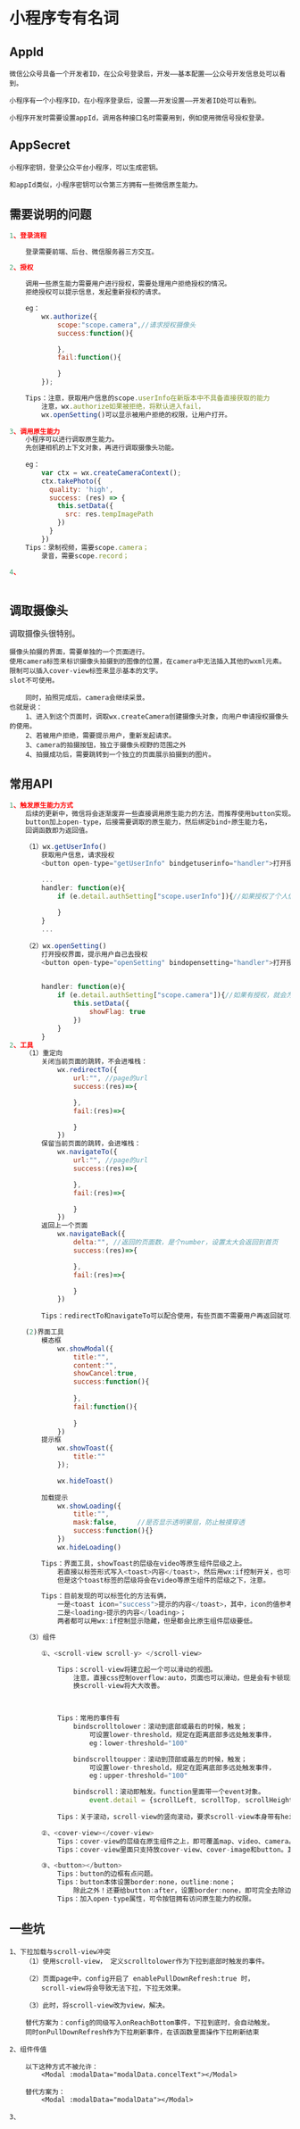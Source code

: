 #	小程序专有名词

## 	AppId

	微信公众号具备一个开发者ID，在公众号登录后，开发——基本配置——公众号开发信息处可以看到。
	
	小程序有一个小程序ID，在小程序登录后，设置——开发设置——开发者ID处可以看到。
	
	小程序开发时需要设置appId，调用各种接口名时需要用到，例如使用微信号授权登录。



##	AppSecret

	小程序密钥，登录公众平台小程序，可以生成密钥。
	
	和appId类似，小程序密钥可以令第三方拥有一些微信原生能力。



##  	需要说明的问题

```javascript
1、登录流程

	登录需要前端、后台、微信服务器三方交互。

2、授权

	调用一些原生能力需要用户进行授权，需要处理用户拒绝授权的情况。
	拒绝授权可以提示信息，发起重新授权的请求。

    eg：
        wx.authorize({
            scope:"scope.camera",//请求授权摄像头
            success:function(){

            },
            fail:function(){

            }
        });

	Tips：注意，获取用户信息的scope.userInfo在新版本中不具备直接获取的能力
		注意，wx.authorize如果被拒绝，将默认进入fail，
		wx.openSetting()可以显示被用户拒绝的权限，让用户打开。
        
3、调用原生能力
	小程序可以进行调取原生能力。
	先创建相机的上下文对象，再进行调取摄像头功能。
	
	eg：
        var ctx = wx.createCameraContext();
        ctx.takePhoto({
          quality: 'high',
          success: (res) => {
            this.setData({
              src: res.tempImagePath
            })
          }
        })
	Tips：录制视频，需要scope.camera；
		录音，需要scope.record；

4、
	
```

## 调取摄像头

调取摄像头很特别。

	摄像头拍摄的界面，需要单独的一个页面进行。
	使用camera标签来标识摄像头拍摄到的图像的位置，在camera中无法插入其他的wxml元素。
    限制可以插入cover-view标签来显示基本的文字。
    slot不可使用。

		同时，拍照完成后，camera会继续采景。
	也就是说：
		1、进入到这个页面时，调取wx.createCamera创建摄像头对象，向用户申请授权摄像头的使用。
		2、若被用户拒绝，需要提示用户，重新发起请求。
		3、camera的拍摄按钮，独立于摄像头视野的范围之外
		4、拍摄成功后，需要跳转到一个独立的页面展示拍摄到的图片。
	



## 	常用API

```javascript
1、触发原生能力方式
	后续的更新中，微信将会逐渐废弃一些直接调用原生能力的方法，而推荐使用button实现。
    button加上open-type，后接需要调取的原生能力，然后绑定bind+原生能力名，
	回调函数即为返回值。
	
	（1）wx.getUserInfo()
		获取用户信息，请求授权
		<button open-type="getUserInfo" bindgetuserinfo="handler">打开授权</button>

		...
        handler: function(e){
            if (e.detail.authSetting["scope.userInfo"]){//如果授权了个人信息，就会为true
                
            }
        }
		...
        
	（2）wx.openSetting()
		打开授权界面，提示用户自己去授权
		<button open-type="openSetting" bindopensetting="handler">打开授权</button>

	
        handler: function(e){
            if (e.detail.authSetting["scope.camera"]){//如果有授权，就会为true
                this.setData({
                    showFlag: true
                })
            }  
        }
2、工具
	（1）重定向
   		关闭当前页面的跳转，不会进堆栈：
            wx.redirectTo({
                url:"", //page的url
                success:(res)=>{

                },
                fail:(res)=>{

                }
            })
		保留当前页面的跳转，会进堆栈：
        	wx.navigateTo({
                url:"", //page的url
                success:(res)=>{

                },
                fail:(res)=>{

                }
            })
		返回上一个页面
        	wx.navigateBack({
                delta:"", //返回的页面数，是个number，设置太大会返回到首页
                success:(res)=>{

                },
                fail:(res)=>{

                }
            })
        
        Tips：redirectTo和navigateTo可以配合使用，有些页面不需要用户再返回就可以考虑不进入堆栈。

	(2)界面工具
		模态框
            wx.showModal({
                title:"",
                content:"",
                showCancel:true, 
                success:function(){
                    
                },
                fail:function(){
                    
                }
            })
		提示框
            wx.showToast({
				title:""
            });

            wx.hideToast()
		
		加载提示
            wx.showLoading({
                title:"",
                mask:false,		//是否显示透明蒙层，防止触摸穿透
                success:function(){}
            })
			wx.hideLoading()

        Tips：界面工具，showToast的层级在video等原生组件层级之上。
            若直接以标签形式写入<toast>内容</toast>，然后用wx:if控制开关，也可行，
            但是这个toast标签的层级将会在video等原生组件的层级之下，注意。

        Tips：目前发现的可以标签化的方法有俩，
            一是<toast icon="success">提示的内容</toast>，其中，icon的值参考icon组件的type值；
            二是<loading>提示的内容</loading>；
            两者都可以用wx:if控制显示隐藏，但是都会比原生组件层级要低。

    （3）组件

        ①、<scroll-view scroll-y> </scroll-view>

            Tips：scroll-view将建立起一个可以滑动的视图。
                注意，直接css控制overflow:auto，页面也可以滑动，但是会有卡顿现象，
                换scroll-view将大大改善。

            

            Tips：常用的事件有
                bindscrolltolower：滚动到底部或最右的时候，触发；
                    可设置lower-threshold，规定在距离底部多远处触发事件，
                    eg：lower-threshold="100"

                bindscrolltoupper：滚动到顶部或最左的时候，触发；
                    可设置lower-threshold，规定在距离底部多远处触发事件，
                    eg：upper-threshold="100"

                bindscroll：滚动即触发。function里面带一个event对象。
                    event.detail = {scrollLeft, scrollTop, scrollHeight, scrollWidth, deltaX, deltaY}
            
            Tips：关于滚动，scroll-view的竖向滚动，要求scroll-view本身带有height属性，100%就行。

        ②、<cover-view></cover-view>
            Tips：cover-view的层级在原生组件之上，即可覆盖map、video、camera。
            Tips：cover-view里面只支持放cover-view、cover-image和button。其他标签不支持。

        ③、<button></button>
            Tips：button的边框有点问题。
            Tips：button本体设置border:none，outline:none；
                除此之外！还要给button:after，设置border:none，即可完全去除边框。
            Tips：加入open-type属性，可令按钮拥有访问原生能力的权限。


```

## 一些坑

    1、下拉加载与scroll-view冲突
        （1）使用scroll-view， 定义scrolltolower作为下拉到底部时触发的事件。

        （2）页面page中，config开启了 enablePullDownRefresh:true 时，
            scroll-view将会导致无法下拉，下拉无效果。

        （3）此时，将scroll-view改为view，解决。

        替代方案为：config的同级写入onReachBottom事件，下拉到底时，会自动触发。
        同时onPullDownRefresh作为下拉刷新事件，在该函数里面操作下拉刷新结束

    2、组件传值
    
        以下这种方式不被允许：
            <Modal :modalData="modalData.concelText"></Modal>

        替代方案为：
            <Modal :modalData="modalData"></Modal>

    3、























